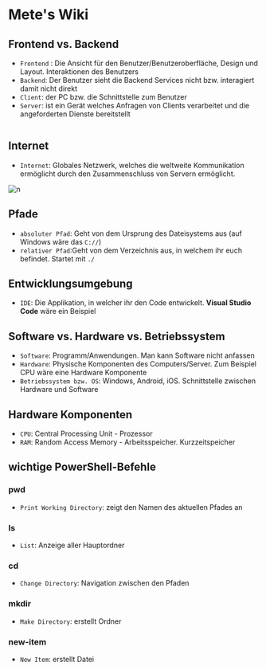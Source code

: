 # Mete's Wiki

## Frontend vs. Backend

- `Frontend` : Die Ansicht für den Benutzer/Benutzeroberfläche, Design und Layout. Interaktionen des Benutzers
- `Backend`: Der Benutzer sieht die Backend Services nicht bzw. interagiert damit nicht direkt
- `Client`: der PC bzw. die Schnittstelle zum Benutzer
- `Server`: ist ein Gerät welches Anfragen von Clients verarbeitet und die angeforderten Dienste bereitstellt

![]()

## Internet

- `Internet`: Globales Netzwerk, welches die weltweite Kommunikation ermöglicht durch den Zusammenschluss von Servern ermöglicht.

![n]()

## Pfade

- `absoluter Pfad`: Geht von dem Ursprung des Dateisystems aus (auf Windows wäre das `C://`)
- `relativer Pfad`:Geht von dem Verzeichnis aus, in welchem ihr euch befindet. Startet mit `./`

## Entwicklungsumgebung

- `IDE`: Die Applikation, in welcher ihr den Code entwickelt. **Visual Studio Code** wäre ein Beispiel

## Software vs. Hardware vs. Betriebssystem

- `Software`: Programm/Anwendungen. Man kann Software nicht anfassen
- `Hardware`: Physische Komponenten des Computers/Server. Zum Beispiel CPU wäre eine Hardware Komponente
- `Betriebssystem bzw. OS`: Windows, Android, iOS. Schnittstelle zwischen Hardware und Software

## Hardware Komponenten

- `CPU`: Central Processing Unit - Prozessor
- `RAM`: Random Access Memory - Arbeitsspeicher. Kurzzeitspeicher

## wichtige PowerShell-Befehle

### pwd

- `Print Working Directory`: zeigt den Namen des aktuellen Pfades an

### ls 

- `List`: Anzeige aller Hauptordner

### cd

- `Change Directory`: Navigation zwischen den Pfaden

### mkdir

- `Make Directory`: erstellt Ordner

### new-item

- `New Item`: erstellt Datei